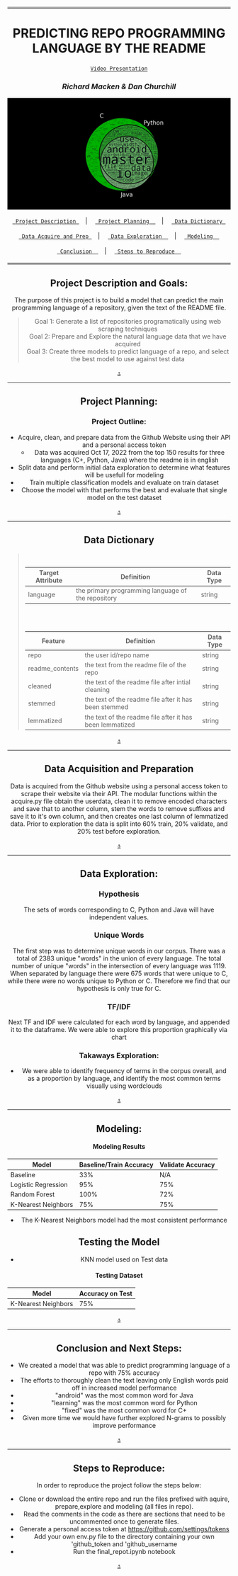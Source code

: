 <div align="center">
  
<hr style="border-top: 7px ridge #ffffff;border-bottom: 4px hidden ;"></hr>
 


<center>

# **PREDICTING REPO PROGRAMMING LANGUAGE BY THE README**<a name="top"></a>

  [`Video Presentation`](https://www.canva.com/design/DAFPZgy0ed8/zMVq3tYoLPYH2Pt_AWac2Q/view?utm_content=DA[…]campaign=designshare&utm_medium=link&utm_source=recording_view)
      
### *Richard Macken & Dan Churchill*
![](nlp.jpg)


  
 
  



  [`  Project Description  `](#project_description)&emsp;|&emsp;
  [`  Project Planning   `](#planning)&emsp;|&emsp;
  [`  Data Dictionary  `](#dictionary)<br></br>
  [`  Data Acquire and Prep  `](#wrangle)&emsp;|&emsp;
  [`  Data Exploration   `](#explore)&emsp;|&emsp;
  [`  Modeling   `](#model)<br></br>
  [`  Conclusion   `](#conclusion)&emsp;|&emsp;
  [`  Steps to Reproduce   `](#reproduce) 
  
 



  <hr style="border-top: 7px ridge #ffffff;border-bottom: 4px hidden ;"></hr>


</center>
 
## <a name="project_description"></a>Project Description and Goals:
 
  The purpose of this project is to build a model that can predict the main programming language of a repository, given the text of the README file.

  > Goal 1: Generate a list of repositories programatically using web scraping techniques<br>
  > Goal 2: Prepare and Explore the natural language data that we have acquired<br>
  > Goal 3: Create three models to predict language of a repo, and select the best model to use against test data

  <center> 

  [`⚓`](#top) 
  
  </center>
  
  ***
## <a name="planning"></a>Project Planning: 
### Project Outline:
  - Acquire, clean, and prepare data from the Github Website using their API and a personal access token
      - Data was acquired Oct 17, 2022 from the top 150 results for three languages (C+, Python, Java) where the readme is in english
  - Split data and perform initial data exploration to determine what features will be usefull for modeling
  - Train multiple classification models and evaluate on train dataset
  - Choose the model with that performs the best and evaluate that single model on the test dataset
  
  <center> 

  [`⚓`](#top) 
  
  </center>

***

## <a name="dictionary"></a>Data Dictionary

<blockquote> 
<br>
     
 | Target Attribute | Definition | Data Type |
  | ----- | ----- | ----- |
  | language | the primary programming language of the repository | string |


  <br>
  <br>
  


  | Feature | Definition | Data Type |
  | ----- | ----- | ----- |
  | repo | the user id/repo name | string |
  | readme_contents | the text from the readme file of the repo | string |
  | cleaned	 | the text of the readme file after intial cleaning | string |
  | stemmed | the text of the readme file after it has been stemmed | string |
  | lemmatized | the text of the readme file after it has been lemmatized | string |




  </blockquote>
 
  <center> 

  [`⚓`](#top) 
  
  </center>

  ***
## <a name="wrangle"></a>Data Acquisition and Preparation
  Data is acquired from the Github website using a personal access token to scrape their website via their API.  The modular functions within the acquire.py file obtain the userdata, clean it to remove encoded characters and save that to another column, stem the words to remove suffixes and save it to it's own column, and then creates one last column of lemmatized data.  Prior to exploration the data is split into 60% train, 20% validate, and 20% test before exploration.

  <center> 

  [`⚓`](#top) 
  
  </center>


***
## <a name="explore"></a>Data Exploration:
### Hypothesis
  The sets of words corresponding to C, Python and Java will have independent values.
  
### Unique Words
  The first step was to determine unique words in our corpus.  There was a total of 2383 unique "words" in the union of every language.  The total number of unique "words" in the intersection of every language was 1119.  When separated by language there were 675 words that were unique to C, while there were no words unique to Python or C. Therefore we find that our hypothesis is only true for C.
### TF/IDF
  Next TF and IDF were calculated for each word by language, and appended it to the dataframe.  We were able to explore this proportion graphically via chart
### Takaways Exploration:
  - We were able to identify frequency of terms in the corpus overall, and as a proportion by language, and identify the most common terms visually using wordclouds

  <center> 

  [`⚓`](#top) 
  
  </center>

***
## <a name="model"></a>Modeling:
#### Modeling Results
  | Model | Baseline/Train Accuracy | Validate Accuracy |
  | ---- | ---- | ---- | 
  | Baseline | 33% | N/A |
  | Logistic Regression | 95% | 75% | 
  | Random Forest | 100% | 72% |  
  | K-Nearest Neighbors | 75% | 75% | 
  - The K-Nearest Neighbors model had the most consistent performance
## Testing the Model
  - KNN model used on Test data
#### Testing Dataset
  | Model | Accuracy on Test | 
  | ---- | ---- | 
  | K-Nearest Neighbors | 75% |

  <center> 

  [`⚓`](#top) 
  
  </center>

***
## <a name="conclusion"></a>Conclusion and Next Steps:
  - We created a model that was able to predict programming language of a repo with 75% accuracy
  - The efforts to thoroughly clean the text leaving only English words paid off in increased model performance
  - "android" was the most common word for Java
  - "learning" was the most common word for Python
  - "fixed" was the most common word for C+
  - Given more time we would have further explored N-grams to possibly improve performance

  <center> 

  [`⚓`](#top) 
  
  </center>
  
*** 
## <a name="reproduce"></a>Steps to Reproduce:
  In order to reproduce the project follow the steps below:
  - Clone or download the entire repo and run the files prefixed with aquire, prepare,explore and modeling (all files in repo). 
  - Read the comments in the code as there are sections that need to be uncommented once to generate files.
  - Generate a personal access token at https://github.com/settings/tokens 
  - Add your own env.py file to the directory containing your own 'github_token and 'github_username
  - Run the final_repot.ipynb notebook

  <center> 

  [`⚓`](#top) 
  
  </center>

